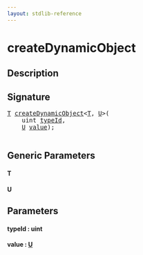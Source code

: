 ```yaml
---
layout: stdlib-reference
---
```


# createDynamicObject

## Description





## Signature 

<pre>
<a href="createdynamicobject-6d.md#typeparam-T" class="code_type">T</a> <a href="createdynamicobject-6d.md">createDynamicObject</a>&lt;<a href="createdynamicobject-6d.md#typeparam-T" class="code_type">T</a>, <a href="createdynamicobject-6d.md#typeparam-U" class="code_type">U</a>&gt;(
    <span class="code_keyword">uint</span> <a href="createdynamicobject-6d.md#decl-typeId" class="code_param">typeId</a>,
    <a href="createdynamicobject-6d.md#typeparam-U" class="code_type">U</a> <a href="createdynamicobject-6d.md#decl-value" class="code_param">value</a>);

</pre>

## Generic Parameters

####  <a id="typeparam-T"></a>T
####  <a id="typeparam-U"></a>U

## Parameters

####  <a id="decl-typeId"></a>typeId  : uint
####  <a id="decl-value"></a>value  : [U](createdynamicobject-6d.md#typeparam-U)


<script>
// Fix .md links to .html when on ReadTheDocs
if (window.location.hostname.includes('readthedocs') || 
    window.location.hostname.includes('rtfd.io')) {
  document.addEventListener('DOMContentLoaded', function() {
    const links = document.querySelectorAll('a');
    links.forEach(link => {
      if (link.getAttribute('href') && link.getAttribute('href').endsWith('.md')) {
        link.href = link.href.replace(/\.md($|#|\?)/, '.html$1');
      }
    });
  });
}
</script>
